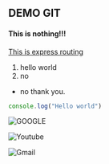 ## DEMO GIT
#### This is nothing!!!

[This is express routing](https://expressjs.com/en/guide/routing.html "Express")
1. hello world
2. no 
* no thank you.

```javascript
console.log("Hello world")
```

![GOOGLE](https://www.google.com/logos/doodles/2015/googles-new-logo-5078286822539264.3-hp2x.gif "GOOGLE")

![Youtube](https://cdn.mos.cms.futurecdn.net/8gzcr6RpGStvZFA2qRt4v6.jpg "YOUTUBE")

![Gmail](https://cdn.vox-cdn.com/thumbor/8fWz6qpiMYMsZhY4vrc9Vhl5yL8=/0x110:1320x770/fit-in/1200x600/cdn.vox-cdn.com/uploads/chorus_asset/file/21939811/newgmaillogo.jpg "Gmail")

